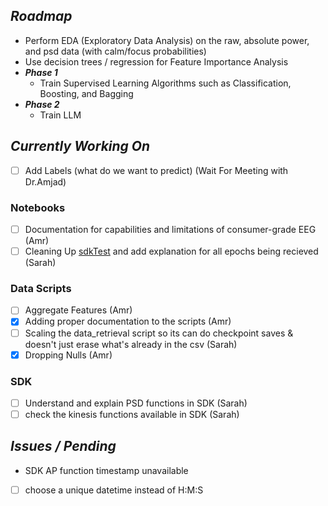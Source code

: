 ## *Roadmap*
  - Perform EDA (Exploratory Data Analysis) on the raw, absolute power, and psd data (with calm/focus probabilities)
  - Use decision trees / regression for Feature Importance Analysis
  - ***Phase 1***
    - Train Supervised Learning Algorithms such as Classification, Boosting, and Bagging
  - ***Phase 2***
    - Train LLM
## *Currently Working On*
- [ ] Add Labels (what do we want to predict) (Wait For Meeting with Dr.Amjad)
### Notebooks
- [ ] Documentation for capabilities and limitations of consumer-grade EEG (Amr)
- [ ] Cleaning Up [sdkTest](src/python/notebooks/SDKtest.ipynb) and add explanation for all epochs being recieved (Sarah)
### Data Scripts
- [ ] Aggregate Features (Amr)
- [x] Adding proper documentation to the scripts (Amr)
- [ ] Scaling the data_retrieval script so its can do checkpoint saves & doesn't just erase what's already in the csv (Sarah)
- [x] Dropping Nulls (Amr)
### SDK
- [ ] Understand and explain PSD functions in SDK (Sarah)
- [ ] check the kinesis functions available in SDK (Sarah)
## *Issues / Pending*
- SDK AP function timestamp unavailable
- [ ] choose a unique datetime instead of H:M:S
